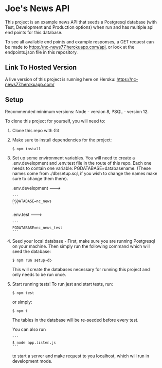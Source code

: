 # Joe's News API

This project is an example news API that seeds a Postgresql database (with Test, Development and Production options) when run and has multiple api end points for this database.

To see all available end points and example responses, a GET request can be made to https://nc-news77.herokuapp.com/api, or look at the endpoints.json file in this repository.

## Link To Hosted Version

A live version of this project is running here on Heroku: https://nc-news77.herokuapp.com/

## Setup

Recommended minimum versions: Node - version 8, PSQL - version 12.

To clone this project for yourself, you will need to:

1.  Clone this repo with Git

2.  Make sure to install dependencies for the project:

    ```
    $ npm install
    ```

3.  Set up some environment variables. You will need to create a .env.development and .env.test file in the route of this repo. Each one needs to contain one variable: PGDATABASE=databasename. (These names come from ./db/setup.sql, if you wish to change the names make sure to change them there).

    .env.development --->

        ```
        PGDATABASE=nc_news
        ```

    .env.test --->

        ```
        PGDATABASE=nc_news_test
        ```

4.  Seed your local database - First, make sure you are running Postgresql on your machine. Then simply run the following command which will seed the database:

    ```
    $ npm run setup-db
    ```

    This will create the databases necessary for running this project and only needs to be run once.

5.  Start running tests! To run jest and start tests, run:

    ```
    $ npm test
    ```

    or simply:

    ```
    $ npm t
    ```

    The tables in the database will be re-seeded before every test.

    You can also run

        ```
        $ node app.listen.js
        ```

    to start a server and make request to you localhost, which will run in development mode.
